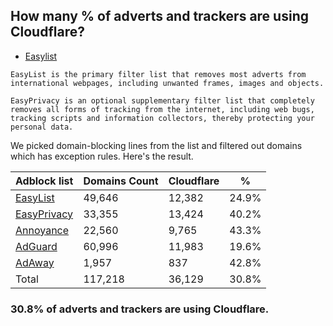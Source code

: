 ## How many % of adverts and trackers are using Cloudflare?


- [Easylist](https://web.archive.org/web/20210516110248/https://easylist.to/)
```
EasyList is the primary filter list that removes most adverts from international webpages, including unwanted frames, images and objects.

EasyPrivacy is an optional supplementary filter list that completely removes all forms of tracking from the internet, including web bugs, tracking scripts and information collectors, thereby protecting your personal data.
```


We picked domain-blocking lines from the list and filtered out domains which has exception rules.
Here's the result.


| Adblock list | Domains Count | Cloudflare | % |
| --- | --- | --- | --- |
| [EasyList](https://easylist.to/easylist/easylist.txt) | 49,646 | 12,382 | 24.9% |
| [EasyPrivacy](https://easylist.to/easylist/easyprivacy.txt) | 33,355 | 13,424 | 40.2% |
| [Annoyance](https://secure.fanboy.co.nz/fanboy-annoyance.txt) | 22,560 | 9,765 | 43.3% |
| [AdGuard](https://adguardteam.github.io/AdGuardSDNSFilter/Filters/filter.txt) | 60,996 | 11,983 | 19.6% |
| [AdAway](https://raw.githubusercontent.com/AdAway/adaway.github.io/master/hosts.txt) | 1,957 | 837 | 42.8% |
| Total | 117,218 | 36,129 | 30.8% |


### 30.8% of adverts and trackers are using Cloudflare.